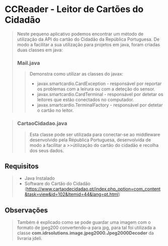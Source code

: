 # CCReader - Leitor de Cartões do Cidadão
>Neste pequeno aplicativo podemos encontrar um método de utilização da API do cartão do Cidadão da República Portuguesa.
>De modo a facilitar a sua utilização para projetos em java, foram criadas duas classes em java:
>### Mail.java
>>Demonstra como utilizar as classes do javax:
>>* javax.smartcardio.CardException - responsável por reportar os problemas com a leirura ou com a deteção do sensor.
>>* javax.smartcardio.CardTerminal - responsável por detetar os leitores que estão conectados no computador.
>>* javax.smartcardio.TerminalFactory - responsável por detetar o cartão no leitor.

>### CartaoCidadao.java
>>Esta classe pode ser utilizada para conectar-se ao middleware desenvolvido pela Républica Portuguesa, desenvolvida de modo a facilitar a >>útilização do cartão do cidadão e recolha dos seus dados.

## Requisitos
>* Java Instalado
>* Software do Cartão do Cidadão (https://www.cartaodecidadao.pt/index.php_option=com_content&task=view&id=102&Itemid=44&lang=pt.html)

## Observações
>Também é explicado como se pode guardar uma imagem com o formato de jpeg200 convertendo-a para jpg, para tal foi utilizada a classe **com.idrsolutions.image.jpeg2000.Jpeg2000Decoder** da livraria jdeli.
